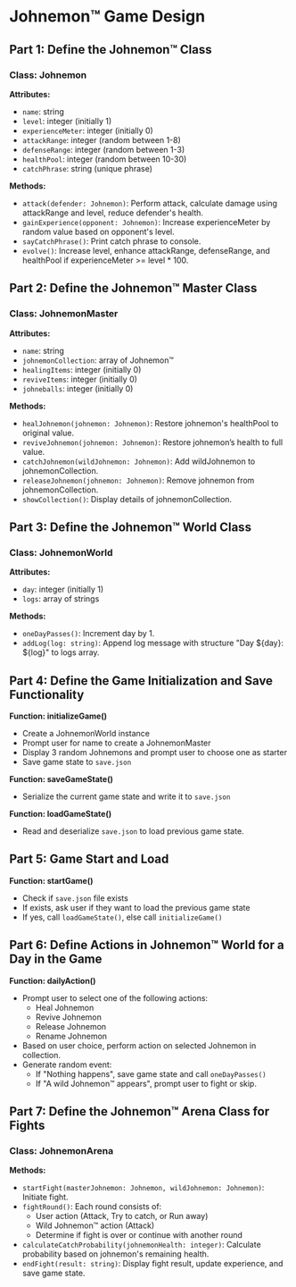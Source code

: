 # Johnemon™ Game Design

## Part 1: Define the Johnemon™ Class

### Class: Johnemon
**Attributes:**
- `name`: string
- `level`: integer (initially 1)
- `experienceMeter`: integer (initially 0)
- `attackRange`: integer (random between 1-8)
- `defenseRange`: integer (random between 1-3)
- `healthPool`: integer (random between 10-30)
- `catchPhrase`: string (unique phrase)

**Methods:**
- `attack(defender: Johnemon)`: Perform attack, calculate damage using attackRange and level, reduce defender's health.
- `gainExperience(opponent: Johnemon)`: Increase experienceMeter by random value based on opponent's level.
- `sayCatchPhrase()`: Print catch phrase to console.
- `evolve()`: Increase level, enhance attackRange, defenseRange, and healthPool if experienceMeter >= level * 100.

## Part 2: Define the Johnemon™ Master Class

### Class: JohnemonMaster
**Attributes:**
- `name`: string
- `johnemonCollection`: array of Johnemon™
- `healingItems`: integer (initially 0)
- `reviveItems`: integer (initially 0)
- `johneballs`: integer (initially 0)

**Methods:**
- `healJohnemon(johnemon: Johnemon)`: Restore johnemon's healthPool to original value.
- `reviveJohnemon(johnemon: Johnemon)`: Restore johnemon’s health to full value.
- `catchJohnemon(wildJohnemon: Johnemon)`: Add wildJohnemon to johnemonCollection.
- `releaseJohnemon(johnemon: Johnemon)`: Remove johnemon from johnemonCollection.
- `showCollection()`: Display details of johnemonCollection.

## Part 3: Define the Johnemon™ World Class

### Class: JohnemonWorld
**Attributes:**
- `day`: integer (initially 1)
- `logs`: array of strings

**Methods:**
- `oneDayPasses()`: Increment day by 1.
- `addLog(log: string)`: Append log message with structure "Day ${day}: ${log}" to logs array.

## Part 4: Define the Game Initialization and Save Functionality

**Function: initializeGame()**
- Create a JohnemonWorld instance
- Prompt user for name to create a JohnemonMaster
- Display 3 random Johnemons and prompt user to choose one as starter
- Save game state to `save.json`

**Function: saveGameState()**
- Serialize the current game state and write it to `save.json`

**Function: loadGameState()**
- Read and deserialize `save.json` to load previous game state.

## Part 5: Game Start and Load

**Function: startGame()**
- Check if `save.json` file exists
- If exists, ask user if they want to load the previous game state
- If yes, call `loadGameState()`, else call `initializeGame()`

## Part 6: Define Actions in Johnemon™ World for a Day in the Game

**Function: dailyAction()**
- Prompt user to select one of the following actions:
    - Heal Johnemon
    - Revive Johnemon
    - Release Johnemon
    - Rename Johnemon
- Based on user choice, perform action on selected Johnemon in collection.
- Generate random event:
    - If "Nothing happens", save game state and call `oneDayPasses()`
    - If "A wild Johnemon™ appears", prompt user to fight or skip.

## Part 7: Define the Johnemon™ Arena Class for Fights

### Class: JohnemonArena
**Methods:**
- `startFight(masterJohnemon: Johnemon, wildJohnemon: Johnemon)`: Initiate fight.
- `fightRound()`: Each round consists of:
    - User action (Attack, Try to catch, or Run away)
    - Wild Johnemon™ action (Attack)
    - Determine if fight is over or continue with another round
- `calculateCatchProbability(johnemonHealth: integer)`: Calculate probability based on johnemon's remaining health.
- `endFight(result: string)`: Display fight result, update experience, and save game state.
